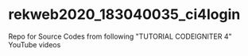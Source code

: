 # rekweb2020_183040035_ci4login
Repo for Source Codes from following "TUTORIAL CODEIGNITER 4" YouTube videos

